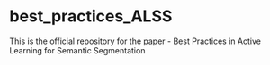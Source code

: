 # best_practices_ALSS
This is the official repository for the paper - Best Practices in Active Learning for Semantic Segmentation
